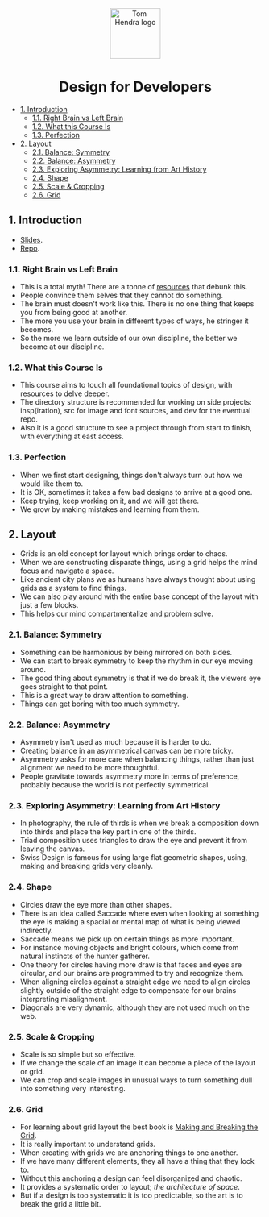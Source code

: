 <div align=center>
<img alt="Tom Hendra logo" src="https://res.cloudinary.com/tomhendra/image/upload/v1567091669/tomhendra-logo/tomhendra-logo-round-1024.png" width="100" />
<h1>Design for Developers</h1>
</div>

- [1. Introduction](#1-introduction)
  - [1.1. Right Brain vs Left Brain](#11-right-brain-vs-left-brain)
  - [1.2. What this Course Is](#12-what-this-course-is)
  - [1.3. Perfection](#13-perfection)
- [2. Layout](#2-layout)
  - [2.1. Balance: Symmetry](#21-balance-symmetry)
  - [2.2. Balance: Asymmetry](#22-balance-asymmetry)
  - [2.3. Exploring Asymmetry: Learning from Art History](#23-exploring-asymmetry-learning-from-art-history)
  - [2.4. Shape](#24-shape)
  - [2.5. Scale & Cropping](#25-scale--cropping)
  - [2.6. Grid](#26-grid)

## 1. Introduction

- [Slides](https://github.com/sdras/design-for-developers/blob/master/slides-pdf/Des4Dev2.pdf).
- [Repo](https://github.com/sdras/design-for-developers).

### 1.1. Right Brain vs Left Brain

- This is a total myth! There are a tonne of [resources](https://www.health.harvard.edu/blog/right-brainleft-brain-right-2017082512222) that debunk this.
- People convince them selves that they cannot do something.
- The brain must doesn't work like this. There is no one thing that keeps you from being good at another.
- The more you use your brain in different types of ways, he stringer it becomes.
- So the more we learn outside of our own discipline, the better we become at our discipline.

### 1.2. What this Course Is

- This course aims to touch all foundational topics of design, with resources to delve deeper.
- The directory structure is recommended for working on side projects: insp(iration), src for image and font sources, and dev for the eventual repo.
- Also it is a good structure to see a project through from start to finish, with everything at east access.

### 1.3. Perfection

- When we first start designing, things don't always turn out how we would like them to.
- It is OK, sometimes it takes a few bad designs to arrive at a good one.
- Keep trying, keep working on it, and we will get there.
- We grow by making mistakes and learning from them.

## 2. Layout

- Grids is an old concept for layout which brings order to chaos.
- When we are constructing disparate things, using a grid helps the mind focus and navigate a space.
- Like ancient city plans we as humans have always thought about using grids as a system to find things.
- We can also play around with the entire base concept of the layout with just a few blocks.
- This helps our mind compartmentalize and problem solve.

### 2.1. Balance: Symmetry

- Something can be harmonious by being mirrored on both sides.
- We can start to break symmetry to keep the rhythm in our eye moving around.
- The good thing about symmetry is that if we do break it, the viewers eye goes straight to that point.
- This is a great way to draw attention to something.
- Things can get boring with too much symmetry.

### 2.2. Balance: Asymmetry

- Asymmetry isn't used as much because it is harder to do.
- Creating balance in an asymmetrical canvas can be more tricky.
- Asymmetry asks for more care when balancing things, rather than just alignment we need to be more thoughtful.
- People gravitate towards asymmetry more in terms of preference, probably because the world is not perfectly symmetrical.

### 2.3. Exploring Asymmetry: Learning from Art History

- In photography, the rule of thirds is when we break a composition down into thirds and place the key part in one of the thirds.
- Triad composition uses triangles to draw the eye and prevent it from leaving the canvas.
- Swiss Design is famous for using large flat geometric shapes, using, making and breaking grids very cleanly.

### 2.4. Shape

- Circles draw the eye more than other shapes.
- There is an idea called Saccade where even when looking at something the eye is making a spacial or mental map of what is being viewed indirectly.
- Saccade means we pick up on certain things as more important.
- For instance moving objects and bright colours, which come from natural instincts of the hunter gatherer.
- One theory for circles having more draw is that faces and eyes are circular, and our brains are programmed to try and recognize them.
- When aligning circles against a straight edge we need to align circles slightly outside of the straight edge to compensate for our brains interpreting misalignment.
- Diagonals are very dynamic, although they are not used much on the web.

### 2.5. Scale & Cropping

- Scale is so simple but so effective.
- If we change the scale of an image it can become a piece of the layout or grid.
- We can crop and scale images in unusual ways to turn something dull into something very interesting.

### 2.6. Grid

- For learning about grid layout the best book is [Making and Breaking the Grid](https://www.amazon.es/Making-Breaking-Second-Updated-Expanded/dp/163159284X/ref=sr_1_1?__mk_es_ES=ÅMÅŽÕÑ&dchild=1&keywords=Making+and+Breaking+the+Grid&qid=1602603331&sr=8-1).
- It is really important to understand grids.
- When creating with grids we are anchoring things to one another.
- If we have many different elements, they all have a thing that they lock to.
- Without this anchoring a design can feel disorganized and chaotic.
- It provides a systematic order to layout; _the architecture of space_.
- But if a design is too systematic it is too predictable, so the art is to break the grid a little bit.
